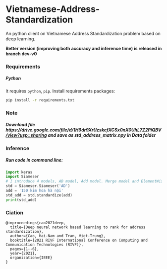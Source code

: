 # Vietnamese-Address-Standardization

An python client on Vietnamese Address Standardization problem based on deep learning.

**Better version (improving both accuracy and inference time) is released in branch dev-v0**

### Requirements

##### Python
It requires ```python```, ```pip```.
Install requirements packages:
```sh
pip install -r requirements.txt
```
### Note
##### Download file https://drive.google.com/file/d/1H6dr9XrUzskefXCSx0nX0UhL7Z2PiQBV/view?usp=sharing and save as std_address_matrix.npy in Data folder <br>

### Inference <br>
##### Run code in command line:
```python
import keras
import Siameser
# I introduce 4 models, AD model, Add model. Merge model and ElementWise model
std = Siameser.Siameser('AD')
add = '150 kim hoa hà nội'
std_add = std.standardize(add)
print(std_add)
```

### Ciation
```pyrhon
@inproceedings{cao2021deep,
  title={Deep neural network based learning to rank for address standardization},
  author={Cao, Hai-Nam and Tran, Viet-Trung},
  booktitle={2021 RIVF International Conference on Computing and Communication Technologies (RIVF)},
  pages={1--6},
  year={2021},
  organization={IEEE}
}
```

